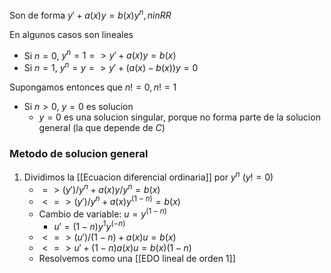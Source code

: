Son de forma $y'+a(x)y=b(x)y^n , n in RR$

En algunos casos son lineales
- Si $n=0$, $y^n=1 => y'+a(x)y=b(x)$
- Si $n=1$, $y^n=y => y'+(a(x)-b(x))y = 0$

Supongamos entonces que $n != 0, n != 1$ 
- Si $n>0$, $y=0$ es solucion
	- $y=0$ es una solucion singular, porque no forma parte de la solucion general (la que depende de $C$)

### Metodo de solucion general
1. Dividimos la [[Ecuacion diferencial ordinaria]] por $y^n$ ($y!=0$)
	- $=> (y')/y^n + a(x) y/y^n = b(x)$
	- $<=> (y')/y^n+a(x)y^(1-n)=b(x)$
	- Cambio de variable: $u=y^(1-n)$ 
		- $u'=(1-n)y^1y^(-n)$
	- $<=>(u')/(1-n)+a(x)u=b(x)$
	- $<=>u'+(1-n)a(x)u=b(x)(1-n)$
	- Resolvemos como una [[EDO lineal de orden 1]]
